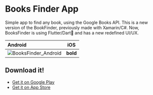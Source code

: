 # Books Finder App

Simple app to find any book, using the Google Books API.
This is a new version of the BookFinder, previously made with Xamarin/C#. Now, BooksFinder is using Flutter/Dart💙 and has a new redefined UI/UX.

| Android |  iOS  |
|:-----|:--------:|
| ![BooksFinder_Android](https://user-images.githubusercontent.com/51084681/227804536-ed16b8b0-e479-429a-af56-8dc62a6ffb80.gif) | **bold** |

## Download it!
- [Get it on Google Play](https://play.google.com/store/apps/details?id=com.nadislat.books_finder_app)
- [Get it on App Store](https://docs.flutter.dev/cookbook)
